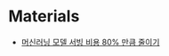 # Materials

* [머신러닝 모델 서빙 비용 80% 만큼 줄이기](https://techblog-assets.dev.hpcnt.com/a08e6c48be78b8cecf223c56a5e4bb16ae3ce61f/2022/11/17/infra-cost-optimization-with-aws-inferentia.html)
